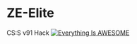 # ZE-Elite
CS:S  v91 Hack
[![Everything Is AWESOME](https://yt-embed.herokuapp.com/embed?v=StTqXEQ2l-Y)](https://www.youtube.com/watch?v=oVNls "Everything Is AWESOME")

